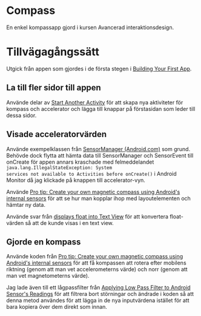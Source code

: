 # Compass
En enkel kompassapp gjord i kursen Avancerad interaktionsdesign.

<h1>Tillvägagångssätt</h1>

Utgick från appen som gjordes i de första stegen i <a href="https://developer.android.com/training/basics/firstapp/index.html">Building Your First App</a>. 

<h2>La till fler sidor till appen</h2>

Använde delar av <a href="https://developer.android.com/training/basics/firstapp/starting-activity.html">Start Another Activity</a> för att skapa nya aktiviteter för kompass och accelerator och lägga till knappar på förstasidan som leder till dessa sidor.

<h2>Visade acceleratorvärden</h2>

Använde exempelklassen från <a href="https://developer.android.com/reference/android/hardware/SensorManager.html">SensorManager (Android.com)</a> som grund. Behövde dock flytta att hämta data till SensorManager och SensorEvent till onCreate för appen annars kraschade med felmeddelandet <code>java.lang.IllegalStateException: System services not available to Activities before onCreate()</code> i Android Monitor då jag klickade på knappen till accelerator-vyn.

Använde <a href="http://www.techrepublic.com/article/pro-tip-create-your-own-magnetic-compass-using-androids-internal-sensors/">Pro tip: Create your own magnetic compass using Android's internal sensors</a> för att se hur man kopplar ihop med layoutelementen och hämtar ny data.

Använde svar från <a href="http://stackoverflow.com/questions/5402637/displays-float-into-text-view">displays float into Text View</a> för att konvertera float-värden så att de kunde visas i en text view.


<h2>Gjorde en kompass</h2>

Använde koden från <a href="http://www.techrepublic.com/article/pro-tip-create-your-own-magnetic-compass-using-androids-internal-sensors/">Pro tip: Create your own magnetic compass using Android's internal sensors</a> för att få kompassen att rotera efter mobilens riktning (genom att man vet accelerometerns värde) och norr (genom att man vet magnetometerns värde).

Jag lade även till ett lågpassfilter från <a href="https://www.built.io/blog/applying-low-pass-filter-to-android-sensor-s-readings">Applying Low Pass Filter to Android Sensor's Readings</a> för att filtrera bort störningar och ändrade i koden så att denna metod användes för att lägga in de nya inputvärdena istället för att bara kopiera över dem direkt som innan.
